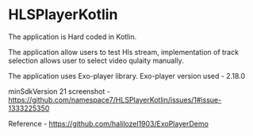 # HLSPlayerKotlin

The application is Hard coded in Kotlin.

The application allow users to test Hls stream, implementation of track selection allows user to select video qulaity manually.

The application uses Exo-player library. Exo-player version used - 2.18.0

minSdkVersion 21
 screenshot - https://github.com/namespace7/HLSPlayerKotlin/issues/1#issue-1333225350
 
 
 Reference  - https://github.com/halilozel1903/ExoPlayerDemo
